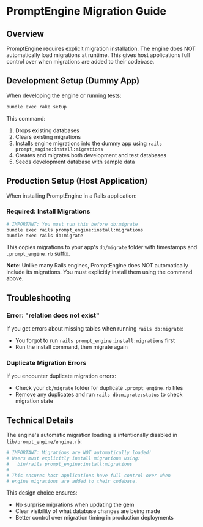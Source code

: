 # PromptEngine Migration Guide

## Overview

PromptEngine requires explicit migration installation. The engine does NOT automatically load migrations at runtime. This gives host applications full control over when migrations are added to their codebase.

## Development Setup (Dummy App)

When developing the engine or running tests:

```bash
bundle exec rake setup
```

This command:
1. Drops existing databases
2. Clears existing migrations  
3. Installs engine migrations into the dummy app using `rails prompt_engine:install:migrations`
4. Creates and migrates both development and test databases
5. Seeds development database with sample data

## Production Setup (Host Application)

When installing PromptEngine in a Rails application:

### Required: Install Migrations

```bash
# IMPORTANT: You must run this before db:migrate
bundle exec rails prompt_engine:install:migrations
bundle exec rails db:migrate
```

This copies migrations to your app's `db/migrate` folder with timestamps and `.prompt_engine.rb` suffix.

**Note**: Unlike many Rails engines, PromptEngine does NOT automatically include its migrations. You must explicitly install them using the command above.

## Troubleshooting

### Error: "relation does not exist"

If you get errors about missing tables when running `rails db:migrate`:
- You forgot to run `rails prompt_engine:install:migrations` first
- Run the install command, then migrate again

### Duplicate Migration Errors

If you encounter duplicate migration errors:
- Check your `db/migrate` folder for duplicate `.prompt_engine.rb` files
- Remove any duplicates and run `rails db:migrate:status` to check migration state

## Technical Details

The engine's automatic migration loading is intentionally disabled in `lib/prompt_engine/engine.rb`:

```ruby
# IMPORTANT: Migrations are NOT automatically loaded!
# Users must explicitly install migrations using:
#   bin/rails prompt_engine:install:migrations
#
# This ensures host applications have full control over when
# engine migrations are added to their codebase.
```

This design choice ensures:
- No surprise migrations when updating the gem
- Clear visibility of what database changes are being made
- Better control over migration timing in production deployments